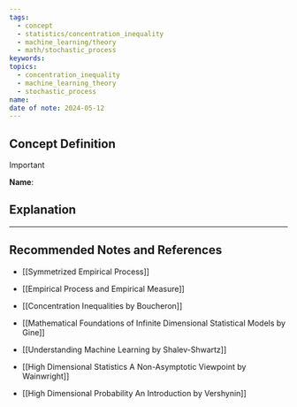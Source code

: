 ```yaml
---
tags:
  - concept
  - statistics/concentration_inequality
  - machine_learning/theory
  - math/stochastic_process
keywords: 
topics:
  - concentration_inequality
  - machine_learning_theory
  - stochastic_process
name: 
date of note: 2024-05-12
---
```


## Concept Definition

>[!important]
>**Name**: 



## Explanation





-----------
##  Recommended Notes and References

- [[Symmetrized Empirical Process]]

- [[Empirical Process and Empirical Measure]]

- [[Concentration Inequalities by Boucheron]]
- [[Mathematical Foundations of Infinite Dimensional Statistical Models by Gine]]
- [[Understanding Machine Learning by Shalev-Shwartz]]
- [[High Dimensional Statistics A Non-Asymptotic Viewpoint by Wainwright]]
- [[High Dimensional Probability An Introduction by Vershynin]]